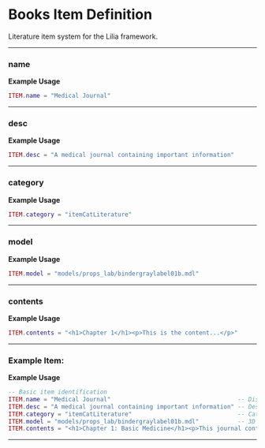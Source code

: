 # Books Item Definition

Literature item system for the Lilia framework.

---

### name

**Example Usage**

```lua
ITEM.name = "Medical Journal"

```

---

### desc

**Example Usage**

```lua
ITEM.desc = "A medical journal containing important information"

```

---

### category

**Example Usage**

```lua
ITEM.category = "itemCatLiterature"

```

---

### model

**Example Usage**

```lua
ITEM.model = "models/props_lab/bindergraylabel01b.mdl"

```

---

### contents

**Example Usage**

```lua
ITEM.contents = "<h1>Chapter 1</h1><p>This is the content...</p>"

```

---

### Example Item:

**Example Usage**

```lua
-- Basic item identification
ITEM.name = "Medical Journal"                                    -- Display name shown to players
ITEM.desc = "A medical journal containing important information" -- Description text
ITEM.category = "itemCatLiterature"                              -- Category for inventory sorting
ITEM.model = "models/props_lab/bindergraylabel01b.mdl"           -- 3D model for the book
ITEM.contents = "<h1>Chapter 1: Basic Medicine</h1><p>This journal contains essential medical knowledge...</p>"  -- HTML content displayed when reading

```

---

